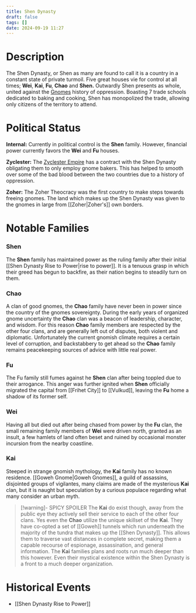 ```yaml
---
title: Shen Dynasty
draft: false
tags: []
date: 2024-09-19 11:27
---
```


# Description

The Shen Dynasty, or Shen as many are found to call it is a country in a constant state of private turmoil. Five great houses vie for control at all times; **Wei**, **Kai**, **Fu**, **Chao** and **Shen.** Outwardly Shen presents as whole, united against the [Gnomes](Gnomes.md) history of oppression. Boasting 7 trade schools dedicated to baking and cooking, Shen has monopolized the trade, allowing only citizens of the territory to attend. 

# Political Status

**Internal:** Currently in political control is the **Shen** family. However, financial power currently favors the **Wei** and **Fu** houses.

********************Zyclester:******************** The [Zyclester Empire](Zyclester%20Empire.md) has a contract with the Shen Dynasty obligating them to only employ gnome bakers. This has helped to smooth over some of the bad blood between the two countries due to a history of oppression.

**Zoher:** The Zoher Theocracy was the first country to make steps towards freeing gnomes. The land which makes up the Shen Dynasty was given to the gnomes in large from [[Zoher|Zoher's]] own borders.
# Notable Families
### Shen
The **Shen** family has maintained power as the ruling family after their initial [[Shen Dynasty Rise to Power|rise to power]]. It is a tenuous grasp in which their greed has begun to backfire, as their nation begins to steadily turn on them.
### Chao
A clan of good gnomes, the **Chao** family have never been in power since the country of the gnomes sovereignty. During the early years of organized gnome uncertainty the **Chao** clan was a beacon of leadership, character, and wisdom. For this reason **Chao** family members are respected by the other four clans, and are generally left out of disputes, both violent and diplomatic. Unfortunately the current gnomish climate requires a certain level of corruption, and backstabbery to get ahead so the **Chao** family remains peacekeeping sources of advice with little real power.
### Fu
The Fu family still fumes against he **Shen** clan after being toppled due to their arrogance. This anger was further ignited when **Shen** officially migrated the capital from [[Frihet City]] to [[Vulkud]], leaving the **Fu** home a shadow of its former self.
### Wei
Having all but died out after being chased from power by the **Fu** clan, the small remaining family members of **Wei** were driven north, granted as an insult, a few hamlets of land often beset and ruined by occasional monster incursion from the nearby coastline. 
### Kai
Steeped in strange gnomish mythology, the **Kai** family has no known residence. [[Goweh Gnome|Goweh Gnomes]], a guild of assassins, disjointed groups of vigilantes, many claims are made of the mysterious **Kai** clan, but it is naught but speculation by a curious populace regarding what many consider an urban myth.
> [!warning]- SPICY SPOILER
> The **Kai** do exist though, away from the public eye they actively sell their service to each of the other four clans. Yes even the **Chao** utilize the unique skillset of the **Kai**. They have co-opted a set of [[Goweh]] tunnels which run underneath the majority of the tundra that makes up the [[Shen Dynasty]]. This allows them to traverse vast distances in complete secret, making them a capable recourse of espionage, assassination, and general information.
> The **Kai** families plans and roots run much deeper than this however. Even their mystical existence within the Shen Dynasty is a front to a much deeper organization.
# Historical Events
- [[Shen Dynasty Rise to Power]]